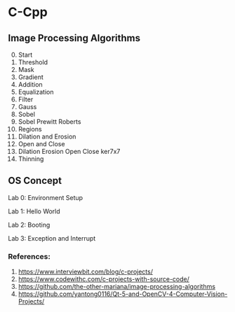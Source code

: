 # C-Cpp

## Image Processing Algorithms
0. Start
1. Threshold
2. Mask
3. Gradient
4. Addition
5. Equalization
6. Filter
7. Gauss
8. Sobel
9. Sobel Prewitt Roberts
10. Regions
11. Dilation and Erosion
12. Open and Close
13. Dilation Erosion Open Close ker7x7
14. Thinning

## OS Concept
Lab 0: Environment Setup

Lab 1: Hello World

Lab 2: Booting

Lab 3: Exception and Interrupt

### References: 
1. https://www.interviewbit.com/blog/c-projects/
2. https://www.codewithc.com/c-projects-with-source-code/
3. https://github.com/the-other-mariana/image-processing-algorithms
4. https://github.com/yantong0116/Qt-5-and-OpenCV-4-Computer-Vision-Projects/

